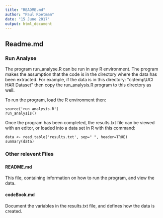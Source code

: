 ```yaml
---
title: "README.md"
author: "Paul Roetman"
date: "15 June 2017"
output: html_document
---
```



## Readme.md


### Run Analyse

The program run_analyse.R can be run in any R environment. The program makes the assumption that the code is in the directory where the data has been extracted. For example, if the data is in this directory:
    "c:\temp\UCI HAR Dataset"
then copy the run_analysis.R program to this directory as well.

To run the program, load the R environment then:

```{r}
source('run_analysis.R')
run_analysis()
```

Once the program has been completed, the results.txt file can be viewed with an editor, or loaded into a data set in R with this command:

```{r}
data <- read.table('results.txt', sep=" ", header=TRUE)
summary(data)
```

### Other relevent Files
### 
#### README.md
This file, containing information on how to run the program, and view the data.

#### codeBook.md

Document the variables in the results.txt file, and defines how the data is created.
